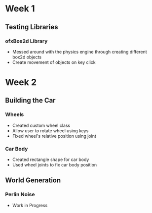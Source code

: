 # Week 1

## Testing Libraries

### ofxBox2d Library
* Messed around with the physics engine through creating different box2d objects
* Create movement of objects on key click


# Week 2

## Building the Car

### Wheels
* Created custom wheel class
* Allow user to rotate wheel using keys
* Fixed wheel's relative position using joint

### Car Body
* Created rectangle shape for car body
* Used wheel joints to fix car body position

## World Generation

### Perlin Noise
* Work in Progress
